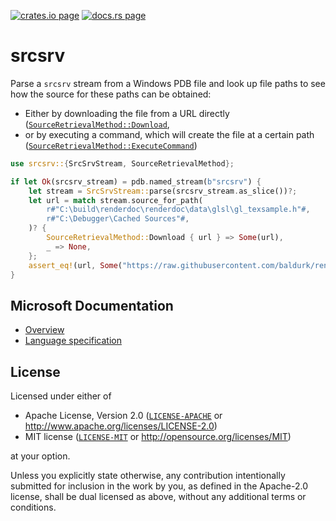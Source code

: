 [![crates.io page](https://img.shields.io/crates/v/srcsrv.svg)](https://crates.io/crates/srcsrv)
[![docs.rs page](https://docs.rs/srcsrv/badge.svg)](https://docs.rs/srcsrv/)

# srcsrv

Parse a `srcsrv` stream from a Windows PDB file and look up file
paths to see how the source for these paths can be obtained:

 - Either by downloading the file from a URL directly ([`SourceRetrievalMethod::Download`](https://docs.rs/srcsrv/0.2.0/srcsrv/enum.SourceRetrievalMethod.html#variant.Download),
 - or by executing a command, which will create the file at a certain path ([`SourceRetrievalMethod::ExecuteCommand`](https://docs.rs/srcsrv/0.2.0/srcsrv/enum.SourceRetrievalMethod.html#variant.ExecuteCommand))

```rust
use srcsrv::{SrcSrvStream, SourceRetrievalMethod};

if let Ok(srcsrv_stream) = pdb.named_stream(b"srcsrv") {
    let stream = SrcSrvStream::parse(srcsrv_stream.as_slice())?;
    let url = match stream.source_for_path(
        r#"C:\build\renderdoc\renderdoc\data\glsl\gl_texsample.h"#,
        r#"C:\Debugger\Cached Sources"#,
    )? {
        SourceRetrievalMethod::Download { url } => Some(url),
        _ => None,
    };
    assert_eq!(url, Some("https://raw.githubusercontent.com/baldurk/renderdoc/v1.15/renderdoc/data/glsl/gl_texsample.h".to_string()));
}

```

## Microsoft Documentation

 - [Overview](https://docs.microsoft.com/en-us/windows/win32/debug/source-server-and-source-indexing)
 - [Language specification](https://docs.microsoft.com/en-us/windows-hardware/drivers/debugger/language-specification-1)

## License

Licensed under either of

  * Apache License, Version 2.0 ([`LICENSE-APACHE`](./LICENSE-APACHE) or http://www.apache.org/licenses/LICENSE-2.0)
  * MIT license ([`LICENSE-MIT`](./LICENSE-MIT) or http://opensource.org/licenses/MIT)

at your option.

Unless you explicitly state otherwise, any contribution intentionally submitted
for inclusion in the work by you, as defined in the Apache-2.0 license, shall be
dual licensed as above, without any additional terms or conditions.
